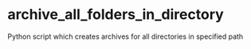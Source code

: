 # archive_all_folders_in_directory
Python script which creates archives for all directories in specified path
